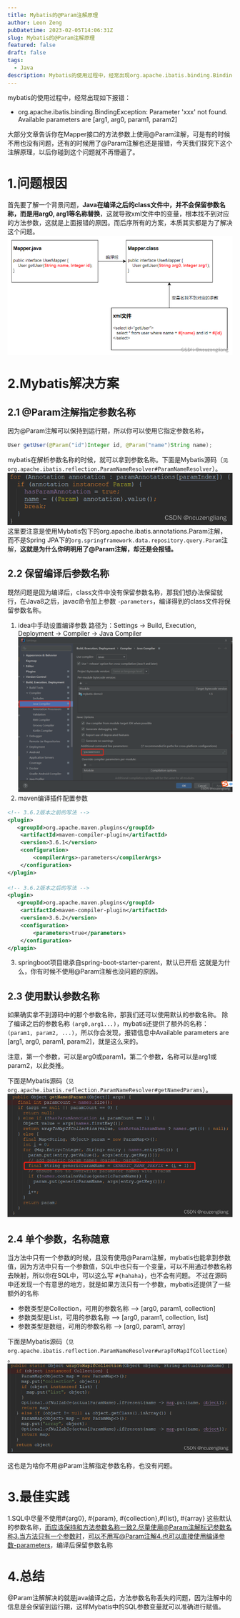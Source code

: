 ```yaml
---
title: Mybatis的@Param注解原理
author: Leon Zeng
pubDatetime: 2023-02-05T14:06:31Z
slug: Mybatis的@Param注解原理
featured: false
draft: false
tags:
  - Java
description: Mybatis的使用过程中，经常出现org.apache.ibatis.binding.BindingException报错，大部分文章告诉你在Mapper接口的方法参数上使用@Param注解，可是有的时候不用也没有问题，还有的时候用了@Param注解也还是报错，今天我们探究下这个注解原理，以后你碰到这个问题就不再懵逼了。
---
```


mybatis的使用过程中，经常出现如下报错：

- org.apache.ibatis.binding.BindingException: Parameter 'xxx' not found. Available parameters are [arg1, arg0, param1, param2]

大部分文章告诉你在Mapper接口的方法参数上使用@Param注解，可是有的时候不用也没有问题，还有的时候用了@Param注解也还是报错，今天我们探究下这个注解原理，以后你碰到这个问题就不再懵逼了。
<br>

# 1.问题根因

首先要了解一个背景问题，**Java在编译之后的class文件中，并不会保留参数名称，而是用arg0, arg1等名称替换**，这就导致xml文件中的变量，根本找不到对应的方法参数，这就是上面报错的原因。而后序所有的方案，本质其实都是为了解决这个问题。
![问题根因](../../assets/images/param-reason/param-reason-1.png)

# 2.Mybatis解决方案

## 2.1 @Param注解指定参数名称

因为@Param注解可以保持到运行期，所以你可以使用它指定参数名称，

```java
User getUser(@Param("id")Integer id, @Param("name")String name);
```

mybatis在解析参数名称的时候，就可以拿到参数名称。下面是Mybatis源码（`见org.apache.ibatis.reflection.ParamNameResolver#ParamNameResolver`）。
![org.apache.ibatis.reflection.ParamNameResolver#ParamNameResolver](../../assets/images/param-reason/param-reason-2.png)
这里要注意是使用Mybatis包下的org.apache.ibatis.annotations.Param注解，而不是Spring JPA下的`org.springframework.data.repository.query.Param`注解，**这就是为什么你明明用了@Param注解，却还是会报错。**

## 2.2 保留编译后参数名称

既然问题是因为编译后，class文件中没有保留参数名称，那我们想办法保留就行，在Java8之后，javac命令加上参数 `-parameters`，编译得到的class文件将保留参数名称。

1.  idea中手动设置编译参数
    路径为：Settings -> Build, Execution, Deployment -> Compiler -> Java Compiler
    ![idea中手动设置编译参数](../../assets/images/param-reason/param-reason-3.png)
2.  maven编译插件配置参数

```xml
<!-- 3.6.2版本之前的写法 -->
<plugin>
   <groupId>org.apache.maven.plugins</groupId>
    <artifactId>maven-compiler-plugin</artifactId>
    <version>3.6.1</version>
    <configuration>
        <compilerArgs>-parameters</compilerArgs>
    </configuration>
</plugin>

<!-- 3.6.2版本之后的写法 -->
<plugin>
   <groupId>org.apache.maven.plugins</groupId>
    <artifactId>maven-compiler-plugin</artifactId>
    <version>3.6.2</version>
    <configuration>
        <parameters>true</parameters>
    </configuration>
</plugin>
```

3.  springboot项目继承自spring-boot-starter-parent，默认已开启
    这就是为什么，你有时候不使用@Param注解也没问题的原因。

## 2.3 使用默认参数名称

如果确实拿不到源码中的那个参数名称，那我们还可以使用默认的参数名称。
除了编译之后的参数名称 `(arg0,arg1...)`，mybatis还提供了额外的名称：`(param1, param2, ...)`，所以你会发现，报错信息中Available parameters are [arg1, arg0, param1, param2]，就是这么来的。

注意，第一个参数，可以是arg0或param1，第二个参数，名称可以是arg1或param2，以此类推。

下面是Mybatis源码（`见org.apache.ibatis.reflection.ParamNameResolver#getNamedParams`）。
![org.apache.ibatis.reflection.ParamNameResolver#getNamedParams](../../assets/images/param-reason/param-reason-4.png)

## 2.4 单个参数，名称随意

当方法中只有一个参数的时候，且没有使用@Param注解，mybatis也能拿到参数值，因为方法中只有一个参数值，SQL中也只有一个变量，可以不用通过参数名称去映射，所以你在SQL中，可以这么写 `#{hahaha}`，也不会有问题。
不过在源码中还发现一个有意思的地方，就是如果方法只有一个参数，mybatis还提供了一些额外的名称

- 参数类型是Collection，可用的参数名称 --> [arg0, param1, collection]
- 参数类型是List，可用的参数名称 --> [arg0, param1, collection, list]
- 参数类型是数组，可用的参数名称 --> [arg0, param1, array]

下面是Mybatis源码（`见org.apache.ibatis.reflection.ParamNameResolver#wrapToMapIfCollection`）。![org.apache.ibatis.reflection.ParamNameResolver#wrapToMapIfCollection](../../assets/images/param-reason/param-reason-5.png)

这也是为啥你不用@Param注解指定参数名称，也没有问题。

# 3.最佳实践

1.SQL中尽量不使用#{arg0}, #{param}, #{collection},#{list}, #{array} 这些默认的参数名称，而应该保持和方法参数名称一致2.尽量使用@Param注解标记参数名称3.当方法只有一个参数时，可以不用写@Param注解4.也可以直接使用编译参数-parameters，编译后保留参数名称

# 4.总结

@Param注解解决的就是java编译之后，方法参数名称丢失的问题，因为注解中的信息是会保留到运行期，这样Mybatis中的SQL参数变量就可以准确进行赋值。
